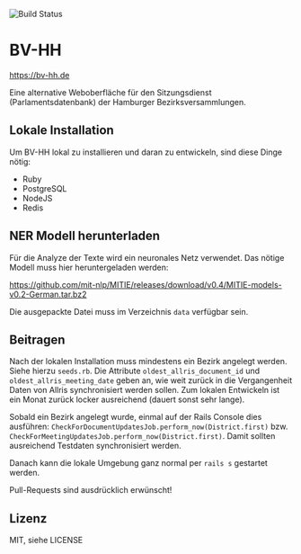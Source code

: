 ![Build Status](https://github.com/bv-hh/bv-hh/workflows/CI/badge.svg)

# BV-HH

https://bv-hh.de

Eine alternative Weboberfläche für den Sitzungsdienst (Parlamentsdatenbank) der Hamburger Bezirksversammlungen.

## Lokale Installation

Um BV-HH lokal zu installieren und daran zu entwickeln, sind diese Dinge nötig:

- Ruby
- PostgreSQL
- NodeJS
- Redis

## NER Modell herunterladen

Für die Analyze der Texte wird ein neuronales Netz verwendet. Das nötige Modell muss hier
heruntergeladen werden:

https://github.com/mit-nlp/MITIE/releases/download/v0.4/MITIE-models-v0.2-German.tar.bz2

Die ausgepackte Datei muss im Verzeichnis `data` verfügbar sein.

## Beitragen

Nach der lokalen Installation muss mindestens ein Bezirk angelegt werden. Siehe hierzu `seeds.rb`. Die Attribute `oldest_allris_document_id`
und `oldest_allris_meeting_date` geben an, wie weit zurück in die Vergangenheit Daten von Allris synchronisiert werden sollen. Zum lokalen
Entwickeln ist ein Monat zurück locker ausreichend (dauert sonst sehr lange).

Sobald ein Bezirk angelegt wurde, einmal auf der Rails Console dies ausführen: `CheckForDocumentUpdatesJob.perform_now(District.first)` bzw.
`CheckForMeetingUpdatesJob.perform_now(District.first)`. Damit sollten ausreichend Testdaten synchronisiert werden.

Danach kann die lokale Umgebung ganz normal per `rails s` gestartet werden.

Pull-Requests sind ausdrücklich erwünscht!

## Lizenz

MIT, siehe LICENSE

